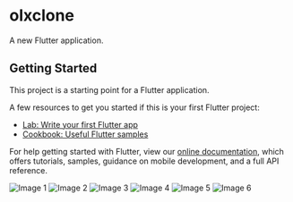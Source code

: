 # olxclone

A new Flutter application.

## Getting Started

This project is a starting point for a Flutter application.

A few resources to get you started if this is your first Flutter project:

- [Lab: Write your first Flutter app](https://flutter.dev/docs/get-started/codelab)
- [Cookbook: Useful Flutter samples](https://flutter.dev/docs/cookbook)

For help getting started with Flutter, view our
[online documentation](https://flutter.dev/docs), which offers tutorials,
samples, guidance on mobile development, and a full API reference.

![Image 1](prints/img1.png) ![Image 2](prints/img2.png) ![Image 3](prints/img3.png) ![Image 4](prints/img4.png) ![Image 5](prints/img5.png) ![Image 6](prints/img6.png)
